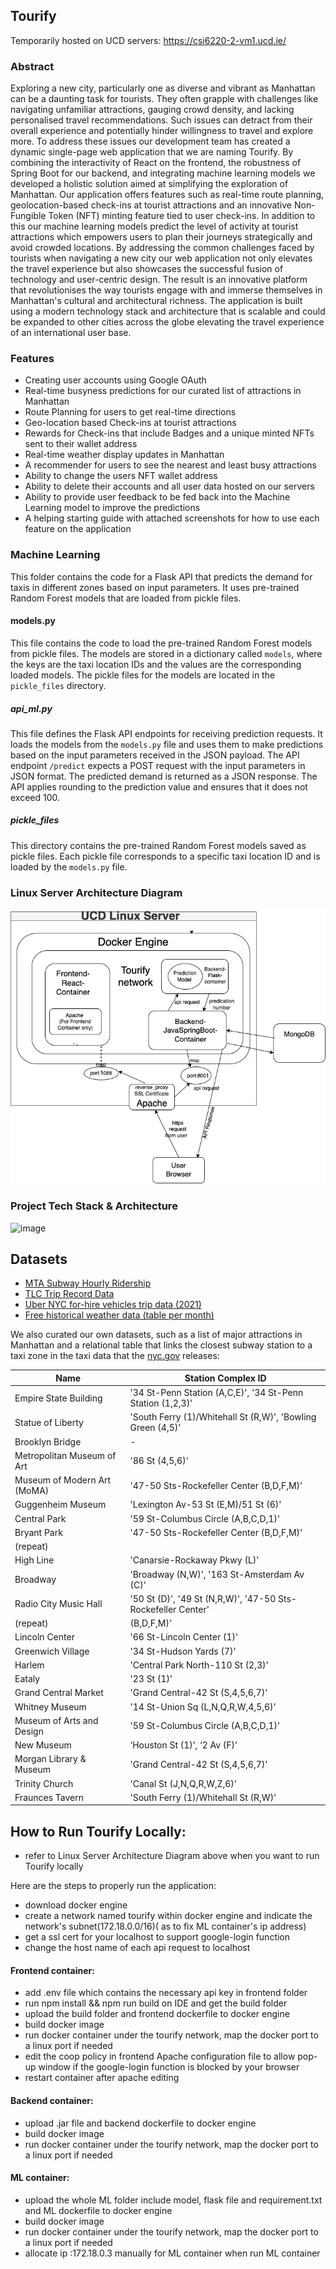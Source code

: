 ## Tourify
  
Temporarily hosted on UCD servers: https://csi6220-2-vm1.ucd.ie/

### Abstract
Exploring a new city, particularly one as diverse and vibrant as Manhattan can be a daunting task for tourists. They often grapple with challenges like navigating unfamiliar attractions, gauging crowd density, and lacking personalised travel recommendations. Such issues can detract from their overall experience and potentially hinder willingness to travel and explore more. To address these issues our development team has created a dynamic single-page web application that we are naming Tourify. By combining the interactivity of React on the frontend, the robustness of Spring Boot for our backend, and integrating machine learning models we developed a holistic solution aimed at simplifying the exploration of Manhattan. Our application offers features such as real-time route planning, geolocation-based check-ins at tourist attractions and an innovative Non-Fungible Token (NFT) minting feature tied to user check-ins. In addition to this our machine learning models predict the level of activity at tourist attractions which empowers users to plan their journeys strategically and avoid crowded locations. By addressing the common challenges faced by tourists when navigating a new city our web application not only elevates the travel experience but also showcases the successful fusion of technology and user-centric design. The result is an innovative platform that revolutionises the way tourists engage with and immerse themselves in Manhattan's cultural and architectural richness. The application is built using a modern technology stack and architecture that is scalable and could be expanded to other cities across the globe elevating the travel experience of an international user base.

### Features
* Creating user accounts using Google OAuth
* Real-time busyness predictions for our curated list of attractions in Manhattan
* Route Planning for users to get real-time directions
* Geo-location based Check-ins at tourist attractions
* Rewards for Check-ins that include Badges and a unique minted NFTs sent to their wallet address
* Real-time weather display updates in Manhattan
* A recommender for users to see the nearest and least busy attractions
* Ability to change the users NFT wallet address
* Ability to delete their accounts and all user data hosted on our servers
* Ability to provide user feedback to be fed back into the Machine Learning model to improve the predictions
* A helping starting guide with attached screenshots for how to use each feature on the application
  
### Machine Learning
This folder contains the code for a Flask API that predicts the demand for taxis in different zones based on input parameters. It uses pre-trained Random Forest models that are loaded from pickle files.
  
#### models.py
This file contains the code to load the pre-trained Random Forest models from pickle files. The models are stored in a dictionary called `models`, where the keys are the taxi location IDs and the values are the corresponding loaded models. The pickle files for the models are located in the `pickle_files` directory.

##### api_ml.py
This file defines the Flask API endpoints for receiving prediction requests. It loads the models from the `models.py` file and uses them to make predictions based on the input parameters received in the JSON payload. The API endpoint `/predict` expects a POST request with the input parameters in JSON format. The predicted demand is returned as a JSON response.
The API applies rounding to the prediction value and ensures that it does not exceed 100. 

##### pickle_files
This directory contains the pre-trained Random Forest models saved as pickle files. Each pickle file corresponds to a specific taxi location ID and is loaded by the `models.py` file.

### Linux Server Architecture Diagram

![image](./Linux_Docker_Working-Flow_Diagram.png)

### Project Tech Stack & Architecture 

![image](https://github.com/ajwadjaved/ManhattanJourney/assets/87294643/5b9b5dc9-233d-4e6d-b742-b011ea1e04a7)
  
## Datasets
  
* [MTA Subway Hourly Ridership](https://data.ny.gov/Transportation/MTA-Subway-Hourly-Ridership-Beginning-February-202/wujg-7c2s)  
* [TLC Trip Record Data](https://www.nyc.gov/site/tlc/about/tlc-trip-record-data.page)  
* [Uber NYC for-hire vehicles trip data (2021)](https://www.kaggle.com/datasets/shuhengmo/uber-nyc-forhire-vehicles-trip-data-2021)  
* [Free historical weather data (table per month)](https://www.wunderground.com/history/monthly/us/ny/new-york-city/)
  
We also curated our own datasets, such as a list of major attractions in Manhattan and a relational table that links the closest subway station to a taxi zone in the taxi data that the [nyc.gov](https://www.nyc.gov/site/tlc/about/tlc-trip-record-data.page) releases:
  
  | Name                           | Station Complex ID                                              |
|--------------------------------|-----------------------------------------------------------------|
| Empire State Building          | \'34 St-Penn Station (A,C,E)\', \'34 St-Penn Station (1,2,3)\'      |
| Statue of Liberty             | \'South Ferry (1)/Whitehall St (R,W)\', \'Bowling Green (4,5)\'     |
| Brooklyn Bridge               | -                                                               |
| Metropolitan Museum of Art    | \'86 St (4,5,6)\'                                                 |
| Museum of Modern Art (MoMA)   | \'47-50 Sts-Rockefeller Center (B,D,F,M)\'                        |
| Guggenheim Museum             | \'Lexington Av-53 St (E,M)/51 St (6)\'                            |
| Central Park                  | \'59 St-Columbus Circle (A,B,C,D,1)\'                             |
| Bryant Park                   | \'47-50 Sts-Rockefeller Center (B,D,F,M)\'                        |
| (repeat)                      |                                                                 |
| High Line                     | \'Canarsie-Rockaway Pkwy (L)\'                                    |
| Broadway                      | \'Broadway (N,W)\', \'163 St-Amsterdam Av (C)\'                     |
| Radio City Music Hall         | \'50 St (D)\', \'49 St (N,R,W)\', \'47-50 Sts-Rockefeller Center\'   |
| (repeat)                      | \(B,D,F,M)\'                                                      |
| Lincoln Center                | \'66 St-Lincoln Center (1)\'                                      |
| Greenwich Village             | \'34 St-Hudson Yards (7)\'                                        |
| Harlem                        | \'Central Park North-110 St (2,3)\'                               |
| Eataly                        | \'23 St (1)\'                                                     |
| Grand Central Market          | \'Grand Central-42 St (S,4,5,6,7)\'                               |
| Whitney Museum                | \'14 St-Union Sq (L,N,Q,R,W,4,5,6)\'                              |
| Museum of Arts and Design     | \'59 St-Columbus Circle (A,B,C,D,1)\'                             |
| New Museum                    | ‘Houston St (1)’, ‘2 Av (F)\'                                    |
| Morgan Library & Museum       | \'Grand Central-42 St (S,4,5,6,7)\'                               |
| Trinity Church                | \'Canal St (J,N,Q,R,W,Z,6)\'                                      |
| Fraunces Tavern               | \'South Ferry (1)/Whitehall St (R,W)\'                            |

  
## How to Run Tourify Locally:

- refer to Linux Server Architecture Diagram above when you want to run Tourify locally 

Here are the steps to properly run the application:
- download docker engine 
- create a network named tourify within docker engine and indicate the network's subnet(172.18.0.0/16)( as to fix ML container's ip address)
- get a ssl cert for your localhost to support google-login function
- change the host name of each api request to localhost 

#### Frontend container: 
- add .env file which contains the necessary api key in frontend folder
- run npm install && npm run build on IDE and get the build folder
- upload the build folder and frontend dockerfile to docker engine
- build docker image 
- run docker container under the tourify network, map the docker port to a linux port if needed
- edit the coop policy in frontend Apache configuration file to allow pop-up window if the google-login function is blocked by your browser
- restart container after apache editing

#### Backend container: 
- upload .jar file and backend dockerfile to docker engine
- build docker image 
- run docker container under the tourify network, map the docker port to a linux port if needed

#### ML container: 
- upload the whole ML folder include model, flask file and requirement.txt and ML dockerfile to docker engine
- build docker image 
- run docker container under the tourify network, map the docker port to a linux port if needed
- allocate ip :172.18.0.3 manually for ML container when run ML container 



















